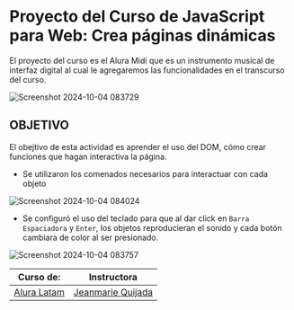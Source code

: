 <h1>Proyecto del Curso de JavaScript para Web: Crea páginas dinámicas</h1>

El proyecto del curso es el Alura Midi que es un instrumento musical de interfaz digital al cual le agregaremos las funcionalidades en el transcurso del curso. 

![Screenshot 2024-10-04 083729](https://github.com/user-attachments/assets/587b5862-44c8-430d-9018-931d1b969c31)
 
<h2>OBJETIVO</h2>

El obejtivo de esta actividad es aprender el uso del DOM, cómo crear funciones que hagan interactiva la página.




* Se utilizaron los comenados necesarios para interactuar con cada objeto
  
![Screenshot 2024-10-04 084024](https://github.com/user-attachments/assets/b3768b5d-f7ba-4a6f-8918-787463be3a2e)

* Se configuró el uso del teclado para que al dar click en `Barra Espaciadora` y `Enter`, los objetos reproducieran el sonido y cada botón cambiara de color al ser presionado.

![Screenshot 2024-10-04 083757](https://github.com/user-attachments/assets/db4c4a4c-c829-4de8-b399-c9f7c864bfcf)





| Curso de: | Instructora |
|-----------|-------------|
| [Alura Latam](https://www.aluracursos.com/) | [Jeanmarie Quijada](https://github.com/JeanmarieAluraLatam) |


